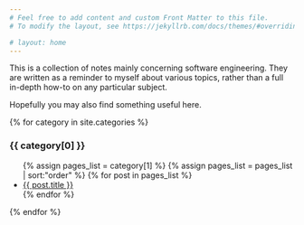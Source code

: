 ```yaml
---
# Feel free to add content and custom Front Matter to this file.
# To modify the layout, see https://jekyllrb.com/docs/themes/#overriding-theme-defaults

# layout: home
---
```

This is a collection of notes mainly concerning software engineering. They are written as a reminder to myself about various topics, rather than a full in-depth how-to on any particular subject.

Hopefully you may also find something useful here.

{% for category in site.categories %}
  <h3>{{ category[0] }}</h3>
  <ul>
    {% assign pages_list = category[1] %}  
    {% assign pages_list = pages_list | sort:"order" %}  
    {% for post in pages_list %}
      <li><a href="{{ post.url }}">{{ post.title }}</a></li>
    {% endfor %}
  </ul>
{% endfor %}